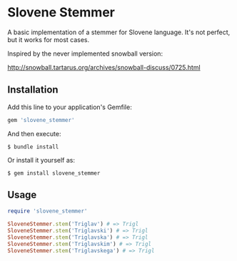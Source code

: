 # Slovene Stemmer

A basic implementation of a stemmer for Slovene language. It's not perfect, but it works for most cases.

Inspired by the never implemented snowball version: 

http://snowball.tartarus.org/archives/snowball-discuss/0725.html

## Installation

Add this line to your application's Gemfile:

```ruby
gem 'slovene_stemmer'
```

And then execute:

    $ bundle install

Or install it yourself as:

    $ gem install slovene_stemmer

## Usage

``` ruby
require 'slovene_stemmer'

SloveneStemmer.stem('Triglav') # => Trigl
SloveneStemmer.stem('Triglavski') # => Trigl
SloveneStemmer.stem('Triglavska') # => Trigl
SloveneStemmer.stem('Triglavskim') # => Trigl
SloveneStemmer.stem('Triglavskega') # => Trigl
```